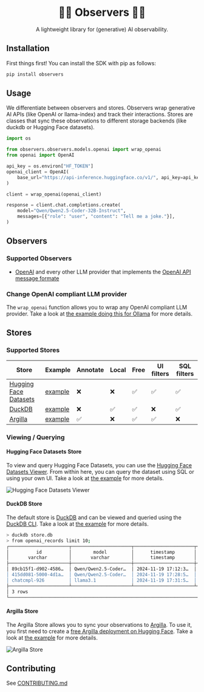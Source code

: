 <div align="center">

<h1>🤗🔭 Observers 🔭🤗</h1>

A lightweight library for (generative) AI observability.

</div>

## Installation

First things first! You can install the SDK with pip as follows:

```bash
pip install observers
```

## Usage

We differentiate between observers and stores. Observers wrap generative AI APIs (like OpenAI or llama-index) and track their interactions. Stores are classes that sync these observations to different storage backends (like duckdb or Hugging Face datasets).

```python
import os

from observers.observers.models.openai import wrap_openai
from openai import OpenAI

api_key = os.environ["HF_TOKEN"]
openai_client = OpenAI(
    base_url="https://api-inference.huggingface.co/v1/", api_key=api_key
)

client = wrap_openai(openai_client)

response = client.chat.completions.create(
    model="Qwen/Qwen2.5-Coder-32B-Instruct",
    messages=[{"role": "user", "content": "Tell me a joke."}],
)
```

## Observers

### Supported Observers

- [OpenAI](https://openai.com/) and every other LLM provider that implements the [OpenAI API message formate](https://platform.openai.com/docs/api-reference)

### Change OpenAI compliant LLM provider

The `wrap_openai` function allows you to wrap any OpenAI compliant LLM provider. Take a look at [the example doing this for Ollama](./examples/ollama_example.py) for more details.

## Stores

### Supported Stores

| Store | Example | Annotate | Local | Free | UI filters | SQL filters |
|-------|---------|----------|-------|------|-------------|--------------|
| [Hugging Face Datasets](https://huggingface.co/docs/huggingface_hub/en/package_reference/io-management#datasets) | [example](./examples/datasets_example.py) | ❌ | ❌ | ✅ | ✅ | ✅ |
| [DuckDB](https://duckdb.org/) | [example](./examples/ollama_example.py) | ❌ | ✅ | ✅ | ❌ | ✅ |
| [Argilla](https://argilla.io/) | [example](./examples/argilla_example.py) | ✅ | ❌ | ✅ | ✅ | ❌ |

### Viewing / Querying

#### Hugging Face Datasets Store

To view and query Hugging Face Datasets, you can use the [Hugging Face Datasets Viewer](https://huggingface.co/docs/hub/en/datasets-viewer). From within here, you can query the dataset using SQL or using your own UI. Take a look at [the example](./examples/datasets_example.py) for more details.

![Hugging Face Datasets Viewer](./assets/datasets.png)

#### DuckDB Store

The default store is [DuckDB](https://duckdb.org/) and can be viewed and queried using the [DuckDB CLI](https://duckdb.org/#quickinstall). Take a look at [the example](./examples/duckdb_example.py) for more details.

```bash
> duckdb store.db
> from openai_records limit 10;
┌──────────────────────┬──────────────────────┬──────────────────────┬──────────────────────┬───┬─────────┬──────────────────────┬───────────┐
│          id          │        model         │      timestamp       │       messages       │ … │  error  │     raw_response     │ synced_at │
│       varchar        │       varchar        │      timestamp       │ struct("role" varc…  │   │ varchar │         json         │ timestamp │
├──────────────────────┼──────────────────────┼──────────────────────┼──────────────────────┼───┼─────────┼──────────────────────┼───────────┤
│ 89cb15f1-d902-4586…  │ Qwen/Qwen2.5-Coder…  │ 2024-11-19 17:12:3…  │ [{'role': user, 'c…  │ … │         │ {"id": "", "choice…  │           │
│ 415dd081-5000-4d1a…  │ Qwen/Qwen2.5-Coder…  │ 2024-11-19 17:28:5…  │ [{'role': user, 'c…  │ … │         │ {"id": "", "choice…  │           │
│ chatcmpl-926         │ llama3.1             │ 2024-11-19 17:31:5…  │ [{'role': user, 'c…  │ … │         │ {"id": "chatcmpl-9…  │           │
├──────────────────────┴──────────────────────┴──────────────────────┴──────────────────────┴───┴─────────┴──────────────────────┴───────────┤
│ 3 rows                                                                                                                16 columns (7 shown) │
└────────────────────────────────────────────────────────────────────────────────────────────────────────────────────────────────────────────┘
```

#### Argilla Store

The Argilla Store allows you to sync your observations to [Argilla](https://argilla.io/). To use it, you first need to create a [free Argilla deployment on Hugging Face](https://docs.argilla.io/latest/getting_started/quickstart/). Take a look at [the example](./examples/argilla_example.py) for more details.

![Argilla Store](./assets/argilla.png)

## Contributing

See [CONTRIBUTING.md](./CONTRIBUTING.md)
